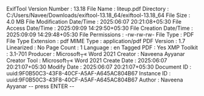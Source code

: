 ExifTool Version Number         : 13.18
File Name                       : liteup.pdf
Directory                       : C:/Users/Navee/Downloads/exiftool-13.18_64/exiftool-13.18_64
File Size                       : 4.0 MB
File Modification Date/Time     : 2025:06:07 20:21:08+05:30
File Access Date/Time           : 2025:09:09 14:29:50+05:30
File Creation Date/Time         : 2025:09:09 14:29:48+05:30
File Permissions                : -rw-rw-rw-
File Type                       : PDF
File Type Extension             : pdf
MIME Type                       : application/pdf
PDF Version                     : 1.7
Linearized                      : No
Page Count                      : 1
Language                        : en
Tagged PDF                      : Yes
XMP Toolkit                     : 3.1-701
Producer                        : Microsoft┬« Word 2021
Creator                         : Naveena Ayyanar
Creator Tool                    : Microsoft┬« Word 2021
Create Date                     : 2025:06:07 20:21:07+05:30
Modify Date                     : 2025:06:07 20:21:07+05:30
Document ID                     : uuid:9F0B50C3-43F8-40CF-A5AF-A645AC804B67
Instance ID                     : uuid:9F0B50C3-43F8-40CF-A5AF-A645AC804B67
Author                          : Naveena Ayyanar
-- press ENTER --